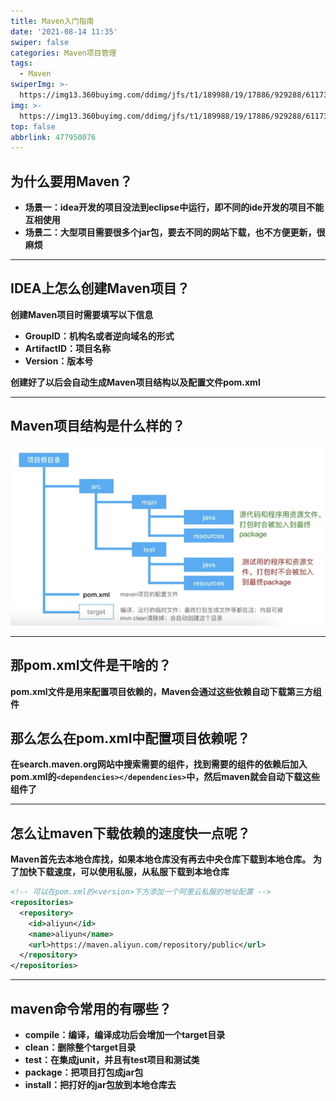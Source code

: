 ```yaml
---
title: Maven入门指南
date: '2021-08-14 11:35'
swiper: false
categories: Maven项目管理
tags:
  - Maven
swiperImg: >-
  https://img13.360buyimg.com/ddimg/jfs/t1/189988/19/17886/929288/61173a8eE22927680/ff1fd68f1eb8f510.png
img: >-
  https://img13.360buyimg.com/ddimg/jfs/t1/189988/19/17886/929288/61173a8eE22927680/ff1fd68f1eb8f510.png
top: false
abbrlink: 477950076
---
```


## 为什么要用Maven？
- **场景一：idea开发的项目没法到eclipse中运行，即不同的ide开发的项目不能互相使用**
- **场景二：大型项目需要很多个jar包，要去不同的网站下载，也不方便更新，很麻烦**

---

## IDEA上怎么创建Maven项目？
**创建Maven项目时需要填写以下信息**

- **GroupID：机构名或者逆向域名的形式**
- **ArtifactID：项目名称**
- **Version：版本号**

**创建好了以后会自动生成Maven项目结构以及配置文件pom.xml**

---

## Maven项目结构是什么样的？
![](/medias/Maven入门指南/0.png)

---

## 那pom.xml文件是干啥的？
**pom.xml文件是用来配置项目依赖的，Maven会通过这些依赖自动下载第三方组件**
## 那么怎么在pom.xml中配置项目依赖呢？
**在search.maven.org网站中搜索需要的组件，找到需要的组件的依赖后加入pom.xml的`<dependencies></dependencies>`中，然后maven就会自动下载这些组件了**

---

## 怎么让maven下载依赖的速度快一点呢？
**Maven首先去本地仓库找，如果本地仓库没有再去中央仓库下载到本地仓库。**
**为了加快下载速度，可以使用私服，从私服下载到本地仓库**
```xml
<!-- 可以在pom.xml的<version>下方添加一个阿里云私服的地址配置 -->
<repositories>
  <repository>
    <id>aliyun</id>
    <name>aliyun</name>
    <url>https://maven.aliyun.com/repository/public</url>
  </repository>
</repositories>
```

---

## maven命令常用的有哪些？

- **compile：编译，编译成功后会增加一个target目录**
- **clean：删除整个target目录**
- **test：在集成junit，并且有test项目和测试类**
- **package：把项目打包成jar包**
- **install：把打好的jar包放到本地仓库去**
